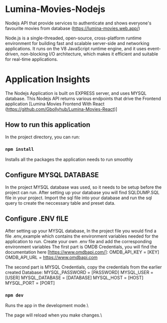 # Lumina-Movies-Nodejs
Nodejs API that provide services to authenticate and shows everyone's favourite movies from database (https://lumina-movies.web.app/)

Node.js is a single-threaded, open-source, cross-platform runtime environment for building fast and scalable server-side and networking applications. 
It runs on the V8 JavaScript runtime engine, and it uses event-driven, non-blocking I/O architecture, which makes it efficient and suitable for real-time applications.

# Application Insights

The Nodejs Application is built on EXPRESS server, and uses MYSQL database. This Nodejs API returns various endpoints that drive the Frontend application [Lumina Movies Frontend With React (https://github.com/Gbollyhub/Lumina-Movies-React)]

## How to run this application

In the project directory, you can run:

### `npm install`
Installs all the packages the application needs to run smoothly

## Configure MYSQL DATABASE
In the project MYSQL database was used, so it needs to be setup before the project can run. After setting up your database you will find SQLDUMP.SQL file in your project.
Import the sql file into your database and run the sql query to create the neccessary table and preset data.

## Configure .ENV fILE
After setting up your MYSQL database,
In the project file you would find a file .env_example which contains the environment variables needed for the application to run.
Create your own .env file and add the corresponding environment variables
The first part is OMDB Credentials, you will find the documentation here [https://www.omdbapi.com/]:
OMDB_API_KEY = [KEY]
OMDB_API_URL = https://www.omdbapi.com

The second part is MYSQL Credentials, copy the credentials from the earlier created Database:
MYSQL_PASSWORD = [PASSWORD]
MYSQL_USER = [USER]
MYSQL_DATABASE = [DATABASE]
MYSQL_HOST = [HOST]
MYSQL_PORT = [PORT]


### `npm dev`

Runs the app in the development mode.\

The page will reload when you make changes.\


